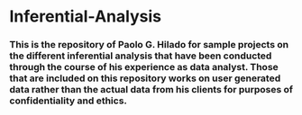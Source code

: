 # Inferential-Analysis
### This is the repository of Paolo G. Hilado for sample projects on the different inferential analysis that have been conducted through the course of his experience as data analyst. Those that are included on this repository works on user generated data rather than the actual data from his clients for purposes of confidentiality and ethics. 
